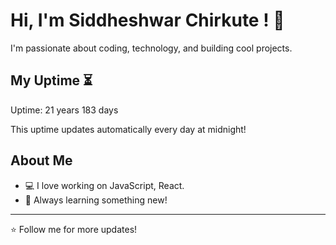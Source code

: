# Hi, I'm Siddheshwar Chirkute ! 👋

I'm passionate about coding, technology, and building cool projects.

## My Uptime ⏳
Uptime: 21 years 183 days

This uptime updates automatically every day at midnight!

## About Me
- 💻 I love working on JavaScript, React.
- 🎯 Always learning something new!

---

⭐️ Follow me for more updates!
